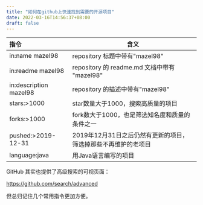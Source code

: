 ```yaml
---
title: "如何在github上快速找到需要的开源项目"
date: 2022-03-16T14:56:37+08:00
draft: false
---
```


| 指令                   | 含义                                                         |
| :--------------------- | ------------------------------------------------------------ |
| in:name mazel98        | repository 标题中带有"mazel98"                               |
| in:readme mazel98      | repository 的 readme.md 文档中带有 "mazel98"                 |
| in:description mazel98 | repository 的描述中带有"mazel98"                             |
| stars:>1000            | star数量大于1000，搜索高质量的项目                           |
| forks:>1000            | fork数大于1000，也是筛选知名度和质量的条件之一               |
| pushed:>2019-12-31     | 2019年12月31日之后仍然有更新的项目，筛选掉那些不再维护的老项目 |
| language:java          | 用Java语言编写的项目                                         |

GitHub 其实也提供了高级搜索的可视页面：

https://github.com/search/advanced

但总归记住几个常用指令更加方便。

